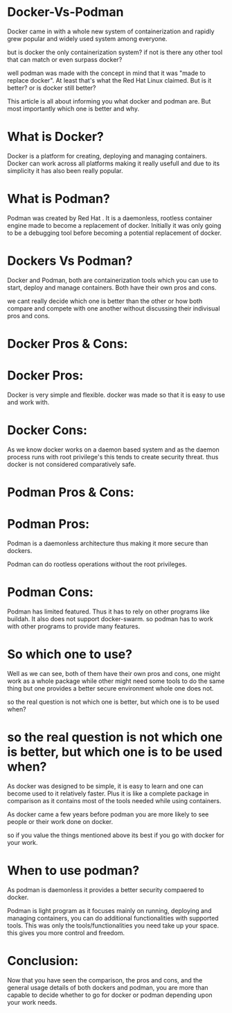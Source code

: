 # Docker-Vs-Podman

Docker came in with a whole new system of containerization and rapidly grew popular and widely used system among everyone.

but is docker the only containerization system? if not is there any other tool that can match or even surpass docker?

well podman was made with the concept in mind that it was "made to replace docker". At least that's what the Red Hat Linux claimed. But is it better? or is docker still better?

This article is all about informing you what docker and podman are. But most importantly which one is better and why.

# What is Docker?

Docker is a platform for creating, deploying and managing containers. Docker can work across all platforms making it really usefull and due to its simplicity it has also been really popular.

# What is Podman?

Podman was created by Red Hat . It is a daemonless, rootless container engine made to become a replacement of docker. Initially it was only going to be a debugging tool before becoming a potential replacement of docker.

# Dockers Vs Podman?

Docker and Podman, both are containerization tools which you can use to start, deploy and manage containers. Both have their own pros and cons.

we cant really decide which one is better than the other or how both compare and compete with one another without discussing their indivisual pros and cons.

# Docker Pros & Cons:

# Docker Pros:

Docker is very simple and flexible. docker was made so that it is easy to use and work with.

# Docker Cons:

As we know docker works on a daemon based system and as the daemon process runs with root privilege's this tends to create security threat. thus docker is not considered comparatively safe.

# Podman Pros & Cons:

# Podman Pros:

Podman is a daemonless architecture thus making it more secure than dockers.

Podman can do rootless operations without the root privileges.

# Podman Cons:

Podman has limited featured. Thus it has to rely on other programs like buildah. It also does not support docker-swarm. so podman has to work with other programs to provide many features.

# So which one to use?

Well as we can see, both of them have their own pros and cons, one might work as a whole package while other might need some tools to do the same thing but one provides a better secure environment whole one does not.

so the real question is not which one is better, but which one is to be used when?

# so the real question is not which one is better, but which one is to be used when?

As docker was designed to be simple, it is easy to learn and one can become used to it relatively faster. Plus it is like a complete package in comparison as it contains most of the tools needed while using containers.

As docker came a few years before podman you are more likely to see people or their work done on docker.

so if you value the things mentioned above its best if you go with docker for your work.

# When to use podman?

As podman is daemonless it provides a better security compaered to docker.

Podman is light program as it focuses mainly on running, deploying and managing containers, you can do additional functionalities with supported tools. This was only the tools/functionalities you need take up your space. this gives you more control and freedom.

# Conclusion:

Now that you have seen the comparison, the pros and cons, and the general usage details of both dockers and podman, you are more than capable to decide whether to go for docker or podman depending upon your work needs.
